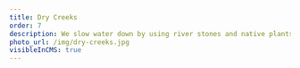 ```yaml
---
title: Dry Creeks
order: 7
description: We slow water down by using river stones and native plants, allowing it to infiltrate. Dry creeks also provide a natural edge to a garden bed or open space.
photo_url: /img/dry-creeks.jpg
visibleInCMS: true
---
```

